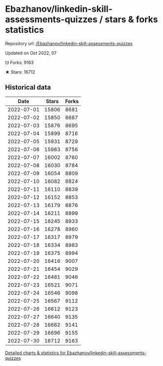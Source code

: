 # Ebazhanov/linkedin-skill-assessments-quizzes / stars & forks statistics

Repository url: [/Ebazhanov/linkedin-skill-assessments-quizzes](https://github.com/Ebazhanov/linkedin-skill-assessments-quizzes)

Updated on Oct 2022, 07

☋ Forks: 9163

★ Stars: 16712

## Historical data
| Date | Stars | Forks |
|------|-------|-------|
| 2022-07-01 | 15806 | 8681 | 
| 2022-07-02 | 15850 | 8687 | 
| 2022-07-03 | 15876 | 8695 | 
| 2022-07-04 | 15899 | 8716 | 
| 2022-07-05 | 15931 | 8729 | 
| 2022-07-06 | 15963 | 8756 | 
| 2022-07-07 | 16002 | 8760 | 
| 2022-07-08 | 16030 | 8784 | 
| 2022-07-09 | 16054 | 8809 | 
| 2022-07-10 | 16082 | 8824 | 
| 2022-07-11 | 16110 | 8839 | 
| 2022-07-12 | 16152 | 8853 | 
| 2022-07-13 | 16179 | 8876 | 
| 2022-07-14 | 16211 | 8899 | 
| 2022-07-15 | 16245 | 8933 | 
| 2022-07-16 | 16278 | 8960 | 
| 2022-07-17 | 16317 | 8979 | 
| 2022-07-18 | 16334 | 8983 | 
| 2022-07-19 | 16375 | 8994 | 
| 2022-07-20 | 16416 | 9007 | 
| 2022-07-21 | 16454 | 9029 | 
| 2022-07-22 | 16481 | 9046 | 
| 2022-07-23 | 16521 | 9071 | 
| 2022-07-24 | 16546 | 9098 | 
| 2022-07-25 | 16567 | 9112 | 
| 2022-07-26 | 16612 | 9123 | 
| 2022-07-27 | 16640 | 9135 | 
| 2022-07-28 | 16662 | 9141 | 
| 2022-07-29 | 16696 | 9155 | 
| 2022-07-30 | 16712 | 9163 | 


[Detailed charts & statistics for Ebazhanov/linkedin-skill-assessments-quizzes](https://reviewgithub.com/rep/Ebazhanov/linkedin-skill-assessments-quizzes)
